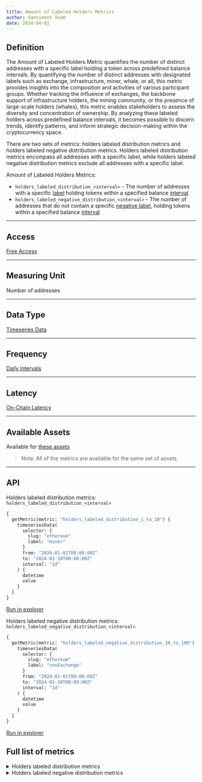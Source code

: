 ```yaml
---
title: Amount of Labeled Holders Metrics
author: Santiment Team
date: 2024-04-01
---
```


## Definition

The Amount of Labeled Holders Metric quantifies the number of distinct addresses with a specific label holding a token 
across predefined balance intervals. By quantifying the number of distinct addresses with 
designated labels such as exchange, infrastructure, miner, whale, or all, this metric provides insights into 
the composition and activities of various participant groups. Whether tracking the influence of exchanges, the 
backbone support of infrastructure holders, the mining community, or the presence of large-scale holders (whales), 
this metric enables stakeholders to assess the diversity and concentration of ownership. By analyzing these 
labeled holders across predefined balance intervals, it becomes possible to discern trends, identify patterns, 
and inform strategic decision-making within the cryptocurrency space.

There are two sets of metrics: holders labeled distribution metrics and holders labeled negative distribution 
metrics. Holders labeled distribution metrics encompass all addresses with a specific label, while holders 
labeled negative distribution metrics exclude all addresses with a specific label.

Amount of Labeled Holders Metrics:
- `holders_labeled_distribution_<interval>` - The number of addresses with a specific [label](details/supply_distribution_parameters#available-labels) 
holding tokens within a specified balance [interval](details/supply_distribution_parameters#available-intervals)
- `holders_labeled_negative_distribution_<interval>` - The number of addresses that do not contain a specific 
[negative label](details/supply_distribution_parameters#available-negative-labels), holding tokens within a specified balance [interval](details/supply_distribution_parameters#available-intervals)

---

## Access

[Free Access](/metrics/details/access#free-access)

---

## Measuring Unit

Number of addresses

---

## Data Type

[Timeseries Data](/metrics/details/data-type#timeseries-data)

---

## Frequency

[Daily Intervals](/metrics/details/frequency#daily-frequency)

---

## Latency

[On-Chain Latency](/metrics/details/latency#on-chain-latency)

---

## Available Assets

Available for [these assets](<https://api.santiment.net/graphiql?variables=&query=%7B%0A%20%20getMetric(metric%3A%20%22holders_labeled_distribution_1_to_10%22)%20%7B%0A%20%20%20%20metadata%20%7B%0A%20%20%20%20%20%20availableSlugs%0A%20%20%20%20%7D%0A%20%20%7D%0A%7D%0A>)

> Note: All of the metrics are available for the same set of assets.

---

## API

Holders labeled distribution metrics: `holders_labeled_distribution_<interval>`

```graphql
{
  getMetric(metric: "holders_labeled_distribution_1_to_10") {
    timeseriesData(
      selector: {
        slug: "ethereum"
      	label: "miner"
      }
      from: "2024-01-01T00:00:00Z"
      to: "2024-01-10T00:00:00Z"
      interval: "1d"
    ) {
      datetime
      value
    }
  }
}
```
[Run in explorer](<https://api.santiment.net/graphiql?variables=%7B%7D&query=%7B%0A%20%20getMetric(metric%3A%20%22holders_labeled_distribution_1_to_10%22)%20%7B%0A%20%20%20%20timeseriesData(%0A%20%20%20%20%20%20selector%3A%20%7B%0A%20%20%20%20%20%20%20%20slug%3A%20%22ethereum%22%0A%20%20%20%20%20%20%09label%3A%20%22miner%22%0A%20%20%20%20%20%20%7D%0A%20%20%20%20%20%20from%3A%20%222024-01-01T00%3A00%3A00Z%22%0A%20%20%20%20%20%20to%3A%20%222024-01-10T00%3A00%3A00Z%22%0A%20%20%20%20%20%20interval%3A%20%221d%22%0A%20%20%20%20)%20%7B%0A%20%20%20%20%20%20datetime%0A%20%20%20%20%20%20value%0A%20%20%20%20%7D%0A%20%20%7D%0A%7D>)

Holders labeled negative distribution metrics: `holders_labeled_negative_distribution_<interval>`

```graphql
{
  getMetric(metric: "holders_labeled_negative_distribution_10_to_100") {
    timeseriesData(
      selector: {
        slug: "ethereum"
      	label: "nonExchange"
      }
      from: "2024-01-01T00:00:00Z"
      to: "2024-01-10T00:00:00Z"
      interval: "1d"
    ) {
      datetime
      value
    }
  }
}
```
[Run in explorer](<https://api.santiment.net/graphiql?variables=%7B%7D&query=%7B%0A%20%20getMetric(metric%3A%20%22holders_labeled_negative_distribution_10_to_100%22)%20%7B%0A%20%20%20%20timeseriesData(%0A%20%20%20%20%20%20selector%3A%20%7B%0A%20%20%20%20%20%20%20%20slug%3A%20%22ethereum%22%0A%20%20%20%20%20%20%09label%3A%20%22nonExchange%22%0A%20%20%20%20%20%20%7D%0A%20%20%20%20%20%20from%3A%20%222024-01-01T00%3A00%3A00Z%22%0A%20%20%20%20%20%20to%3A%20%222024-01-10T00%3A00%3A00Z%22%0A%20%20%20%20%20%20interval%3A%20%221d%22%0A%20%20%20%20)%20%7B%0A%20%20%20%20%20%20datetime%0A%20%20%20%20%20%20value%0A%20%20%20%20%7D%0A%20%20%7D%0A%7D>)

## Full list of metrics

<Details>
<Summary>Holders labeled distribution metrics</Summary>
- holders_labeled_distribution_0_to_0.001
- holders_labeled_distribution_0.001_to_0.01
- holders_labeled_distribution_0.01_to_0.1
- holders_labeled_distribution_0.1_to_1
- holders_labeled_distribution_1_to_10
- holders_labeled_distribution_10_to_100
- holders_labeled_distribution_100_to_1k
- holders_labeled_distribution_1k_to_10k
- holders_labeled_distribution_10k_to_100k
- holders_labeled_distribution_100k_to_1M
- holders_labeled_distribution_1M_to_10M
- holders_labeled_distribution_10M_to_inf
- holders_labeled_distribution_total
</Details>

<Details>
<Summary>Holders labeled negative distribution metrics</Summary>
- holders_labeled_negative_distribution_0_to_0.001
- holders_labeled_negative_distribution_0.001_to_0.01
- holders_labeled_negative_distribution_0.01_to_0.1
- holders_labeled_negative_distribution_0.1_to_1
- holders_labeled_negative_distribution_1_to_10
- holders_labeled_negative_distribution_10_to_100
- holders_labeled_negative_distribution_100_to_1k
- holders_labeled_negative_distribution_1k_to_10k
- holders_labeled_negative_distribution_10k_to_100k
- holders_labeled_negative_distribution_100k_to_1M
- holders_labeled_negative_distribution_1M_to_10M
- holders_labeled_negative_distribution_10M_to_inf
- holders_labeled_negative_distribution_total
</Details>
